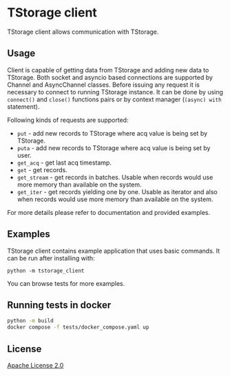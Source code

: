 # TStorage client

TStorage client allows communication with TStorage.

## Usage

Client is capable of getting data from TStorage and adding new data to TStorage. Both socket and asyncio based connections are supported by Channel and AsyncChannel classes. Before issuing any request it is necessary to connect to running TStorage instance. It can be done by using `connect()` and `close()` functions pairs or by context manager (`(async) with` statement).

Following kinds of requests are supported:
 - `put` - add new records to TStorage where acq value is being set by TStorage.
 - `puta` - add new records to TStorage where acq value is being set by user.
 - `get_acq` - get last acq timestamp.
 - `get` - get records.
 - `get_stream` - get records in batches. Usable when records would use more memory than available on the system.
 - `get_iter` - get records yielding one by one. Usable as iterator and also when records would use more memory than available on the system.

For more details please refer to documentation and provided examples.

## Examples

TStorage client contains example application that uses basic commands. It can be run after installing with:

```
python -m tstorage_client
```

You can browse tests for more examples.

## Running tests in docker

```sh
python -m build
docker compose -f tests/docker_compose.yaml up
```

## License

[Apache License 2.0](LICENSE)